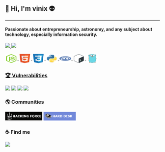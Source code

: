
## :wave: Hi, I'm vinix :alien:
 ------------

#### Passionate about entrepreneurship, astronomy, and any subject about technology, especially information security.

  <a href="https://github.com/0xvinix">
  <img height="180em" src="https://github-readme-stats.vercel.app/api?username=0xvinix&show_icons=true&title_color=fff&icon_color=00d9ff&text_color=c9d1d9&bg_color=161b22"/>
  <img height="180em" src="https://github-readme-stats.vercel.app/api/top-langs/?username=0xvinix&layout=compact&show_icons=true&title_color=fff&icon_color=fff&text_color=c9d1d9&bg_color=161b22&hide=elixir"/>
</div>
<div style="display: inline_block"><br>
  <img align="center" alt="Node" height="30" width="40" src="https://raw.githubusercontent.com/devicons/devicon/master/icons/nodejs/nodejs-plain.svg">
  <img align="center" alt="HTML" height="30" width="40" src="https://raw.githubusercontent.com/devicons/devicon/master/icons/html5/html5-original.svg">
  <img align="center" alt="CSS" height="30" width="40" src="https://raw.githubusercontent.com/devicons/devicon/master/icons/css3/css3-original.svg">
  <img align="center" alt="Python" height="30" width="40" src="https://raw.githubusercontent.com/devicons/devicon/master/icons/python/python-original.svg">
  <img align="center" alt="PHP" height="30" width="40" src="https://raw.githubusercontent.com/devicons/devicon/master/icons/php/php-plain.svg">
  <img align="center" alt="Bash" height="30" width="40" src="https://raw.githubusercontent.com/devicons/devicon/master/icons/bash/bash-original.svg">
  <img align="center" alt="Go" height="30" width="40" src="https://raw.githubusercontent.com/devicons/devicon/master/icons/go/go-original.svg">
  <!--<img align="right" alt="pic" height="150" style="border-radius:50px;" src="https://www.nasa.gov/sites/default/files/thumbnails/image/bh_accretiondisk_sim_stationary_websize.gif">-->
</div>
  
  ##
  
### 🏆 Vulnerabilities
<div>
 <a href="https://cve.mitre.org/cgi-bin/cvename.cgi?name=CVE-2022-2546" target="_blank"><img src="https://img.shields.io/badge/🕷-CVE--2022--2546-blue" target="_blank"></a> 
 <a href="https://cve.mitre.org/cgi-bin/cvename.cgi?name=CVE-2022-2222" target="_blank"><img src="https://img.shields.io/badge/🕷-CVE--2022--2222-blue" target="_blank"></a> 
 <a href="https://nvd.nist.gov/vuln/detail/CVE-2022-29380" target="_blank"><img src="https://img.shields.io/badge/🕷-CVE--2022--29380-blue" target="_blank"></a> 
 <a href="https://cve.mitre.org/cgi-bin/cvename.cgi?name=CVE-2021-43650" target="_blank"><img src="https://img.shields.io/badge/🕷-CVE--2021--43650-blue" target="_blank"></a> 
</div>

  
  ### 🌎 Communities
<div>
<a href="https://discord.gg/8H5bxN8jp8" target="_blank"><img src="https://raw.githubusercontent.com/Kirit074/Kirit074/main/dist/hackingforce.png" target="_blank"></a> 
<a href="https://discord.gg/bgnNQdbr9R" target="_blank"><img src="https://raw.githubusercontent.com/Kirit074/Kirit074/main/dist/harddisk.png" target="_blank"></a> 
</div>

### ☕ Find me
<div> 
  <a href="https://www.linkedin.com/in/xvinicius/" target="_blank"><img src="https://img.shields.io/badge/-LinkedIn-%230077B5?style=for-the-badge&logo=linkedin&logoColor=white" target="_blank"></a> 

  <!--![Snake animation](https://github.com/0xvinix/0xvinix/blob/output/snake.svg)-->
 
</div>
